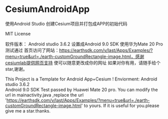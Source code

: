 # CesiumAndroidApp
使用Android Studio 创建Cesium项目并打包成APP的初始代码

MIT License

软件版本：
Android studio 3.6.2
设置成Android 9.0 SDK
使用华为Mate 20 Pro测试通过
首页访问了网站：https://earthsdk.com/v/last/Apps/Examples/?menu=true&url=./earth-customGroundRectangle-image.html，感谢cesiumlab提供网页支持
使可以随意更改成你的网址
如果对你有用，请随手给个star,谢谢。


This Project is a Template for Android App+Cesium !
Enviorment: Android studio 3.6.2  
Android 9.0 SDK
Test passed by Huawei Mate 20 pro.
You can modify the url in mainactivity.java ,replace the url 'https://earthsdk.com/v/last/Apps/Examples/?menu=true&url=./earth-customGroundRectangle-image.html' to yours.
If it is useful for you.please give me a star.thanks.
